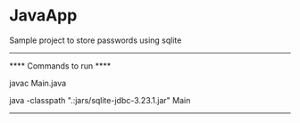 # JavaApp
Sample project to store passwords using sqlite

--------------------------------------------------------------------------------------------------------------

**** Commands to run ****

javac Main.java 

java -classpath ".:jars/sqlite-jdbc-3.23.1.jar" Main

--------------------------------------------------------------------------------------------------------------
